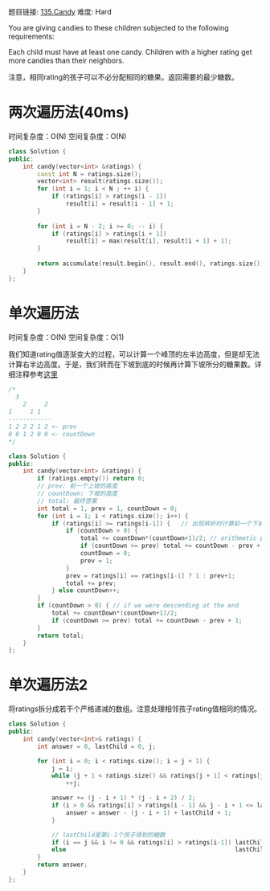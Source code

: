 题目链接: [135.Candy][1]
难度: Hard

You are giving candies to these children subjected to the following requirements:

Each child must have at least one candy.
Children with a higher rating get more candies than their neighbors.

注意，相同rating的孩子可以不必分配相同的糖果。返回需要的最少糖数。

# 两次遍历法(40ms)
时间复杂度：O(N)
空间复杂度：O(N)

```cpp
class Solution {
public:
    int candy(vector<int> &ratings) {
    	const int N = ratings.size();
        vector<int> result(ratings.size());
        for (int i = 1; i < N ; ++ i) {
            if (ratings[i] > ratings[i - 1])
                result[i] = result[i - 1] + 1;
        }
        
        for (int i = N - 2; i >= 0; -- i) {
            if (ratings[i] > ratings[i + 1]) 
                result[i] = max(result[i], result[i + 1] + 1);
        }
        
        return accumulate(result.begin(), result.end(), ratings.size());
    }
};
```

# 单次遍历法
时间复杂度：O(N)
空间复杂度：O(1)

我们知道rating值逐渐变大的过程，可以计算一个峰顶的左半边高度，但是却无法计算右半边高度。于是，我们转而在下坡到底的时候再计算下坡所分的糖果数。详细注释参考[这里][2]



```cpp
/*
  3
    2     2
1	  1 1 
------------
1 2 2 2 1 2 <- prev
0 0 1 2 0 0 <- countDown
*/

class Solution {
public:
    int candy(vector<int> &ratings) {
    	if (ratings.empty()) return 0;
    	// prev: 前一个上坡的高度
    	// countDown: 下坡的高度
    	// total: 最终答案
        int total = 1, prev = 1, countDown = 0;
        for (int i = 1; i < ratings.size(); i++) {
            if (ratings[i] >= ratings[i-1]) {	// 出现转折时计算前一个下坡的情形
                if (countDown > 0) {
                    total += countDown*(countDown+1)/2; // arithmetic progression
                    if (countDown >= prev) total += countDown - prev + 1;
                    countDown = 0;
                    prev = 1;
                }
                prev = ratings[i] == ratings[i-1] ? 1 : prev+1;
                total += prev;
            } else countDown++;
        }
        if (countDown > 0) { // if we were descending at the end
            total += countDown*(countDown+1)/2;
            if (countDown >= prev) total += countDown - prev + 1;
        }
        return total;
    }
};
```

# 单次遍历法2

将ratings拆分成若干个严格递减的数组。注意处理相邻孩子rating值相同的情况。

```cpp
class Solution {
public:
    int candy(vector<int>& ratings) {
        int answer = 0, lastChild = 0, j;

        for (int i = 0; i < ratings.size(); i = j + 1) {
            j = i;
            while (j + 1 < ratings.size() && ratings[j + 1] < ratings[j]) // ratings[i..j]是一个严格递减的数组
                ++j;

            answer += (j - i + 1) * (j - i + 2) / 2;
            if (i > 0 && ratings[i] > ratings[i - 1] && j - i + 1 <= lastChild) { // 如第i个孩子比lastChild（i-1）强，则要给他加糖
                answer = answer - (j - i + 1) + lastChild + 1;
            }

			// lastChild是第i-1个孩子得到的糖数
            if (i == j && i != 0 && ratings[i] > ratings[i-1]) lastChild += 1; // 只有当数组递增时，lastChild才递增
            else                                               lastChild = 1;
        }
        return answer;
    }
};
```


[1]: https://leetcode.com/problems/candy/
[2]: https://leetcode.com/discuss/23835/one-pass-constant-space-java-solution